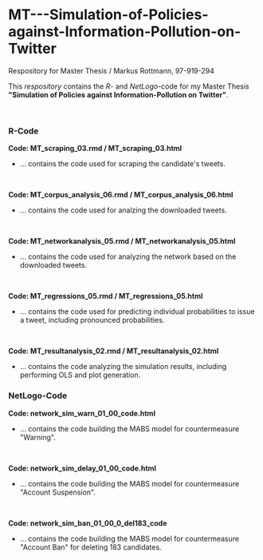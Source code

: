 # MT---Simulation-of-Policies-against-Information-Pollution-on-Twitter
Respository for Master Thesis / Markus Rottmann, 97-919-294

This _respository_ contains the _R_- and _NetLogo_-code for my Master Thesis **"Simulation of Policies against Information-Pollution on Twitter"**.

&nbsp;

### R-Code
**Code: MT_scraping_03.rmd / MT_scraping_03.html**
+ ... contains the code used for scraping the candidate's tweets.

&nbsp;

**Code: MT_corpus_analysis_06.rmd / MT_corpus_analysis_06.html**
+ ... contains the code used for analzing the downloaded tweets.

&nbsp;

**Code: MT_networkanalysis_05.rmd / MT_networkanalysis_05.html**
+ ... contains the code used for analyzing the network based on the downloaded tweets.

&nbsp;

**Code: MT_regressions_05.rmd / MT_regressions_05.html**
+ ... contains the code used for predicting individual probabilities to issue a tweet, including pronounced probabilities.

&nbsp;

**Code: MT_resultanalysis_02.rmd / MT_resultanalysis_02.html**
+ ... contains the code analyzing the simulation results, including performing OLS and plot generation.

### NetLogo-Code
**Code: network_sim_warn_01_00_code.html**
+ ... contains the code building the MABS model for countermeasure "Warning".

&nbsp;

**Code: network_sim_delay_01_00_code.html**
+ ... contains the code building the MABS model for countermeasure "Account Suspension".

&nbsp;

**Code: network_sim_ban_01_00_0_del183_code**
+ ... contains the code building the MABS model for countermeasure "Account Ban" for deleting 183 candidates.
